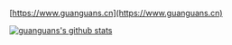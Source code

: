 [https://www.guanguans.cn](https://www.guanguans.cn)

[![guanguans's github stats](https://github-readme-stats.vercel.app/api?username=guanguans&hide=commits&show_icons=true&theme=default)](https://www.guanguans.cn)

<!--[![guanguans's github stats](https://metrics.lecoq.io/guanguans?template=classic&config.timezone=Asia%2FShanghai)](https://www.guanguans.cn)-->

<!--
**guanguans/guanguans** is a ✨ _special_ ✨ repository because its `README.md` (this file) appears on your GitHub profile.

Here are some ideas to get you started:

- 🔭 I’m currently working on ...
- 🌱 I’m currently learning ...
- 👯 I’m looking to collaborate on ...
- 🤔 I’m looking for help with ...
- 💬 Ask me about ...
- 📫 How to reach me: ...
- 😄 Pronouns: ...
- ⚡ Fun fact: ...
-->
